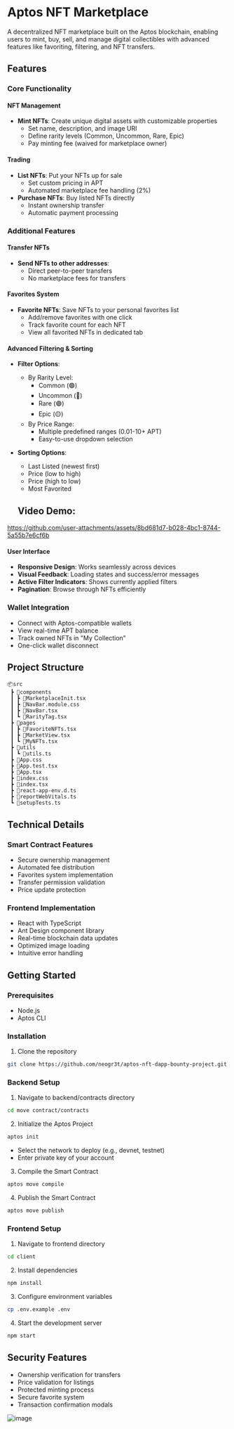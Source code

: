 # Aptos NFT Marketplace

A decentralized NFT marketplace built on the Aptos blockchain, enabling users to mint, buy, sell, and manage digital collectibles with advanced features like favoriting, filtering, and NFT transfers.

## Features

### Core Functionality

#### NFT Management
- **Mint NFTs**: Create unique digital assets with customizable properties
  - Set name, description, and image URI
  - Define rarity levels (Common, Uncommon, Rare, Epic)
  - Pay minting fee (waived for marketplace owner)

#### Trading
- **List NFTs**: Put your NFTs up for sale
  - Set custom pricing in APT
  - Automated marketplace fee handling (2%)
- **Purchase NFTs**: Buy listed NFTs directly
  - Instant ownership transfer
  - Automatic payment processing

### Additional Features

#### Transfer NFTs
- **Send NFTs to other addresses**:
  - Direct peer-to-peer transfers
  - No marketplace fees for transfers

#### Favorites System
- **Favorite NFTs**: Save NFTs to your personal favorites list
  - Add/remove favorites with one click
  - Track favorite count for each NFT
  - View all favorited NFTs in dedicated tab

#### Advanced Filtering & Sorting
- **Filter Options**:
  - By Rarity Level:
    - Common (🟢)
    - Uncommon (🔵)
    - Rare (🟣)
    - Epic (🟡)
  - By Price Range:
    - Multiple predefined ranges (0.01-10+ APT)
    - Easy-to-use dropdown selection

- **Sorting Options**:
  - Last Listed (newest first)
  - Price (low to high)
  - Price (high to low)
  - Most Favorited
 
  ## Video Demo:
https://github.com/user-attachments/assets/8bd681d7-b028-4bc1-8744-5a55b7e6cf6b

#### User Interface
- **Responsive Design**: Works seamlessly across devices
- **Visual Feedback**: Loading states and success/error messages
- **Active Filter Indicators**: Shows currently applied filters
- **Pagination**: Browse through NFTs efficiently

### Wallet Integration
- Connect with Aptos-compatible wallets
- View real-time APT balance
- Track owned NFTs in "My Collection"
- One-click wallet disconnect

## Project Structure

```
📦src
 ┣ 📂components
 ┃ ┣ 📜MarketplaceInit.tsx
 ┃ ┣ 📜NavBar.module.css
 ┃ ┣ 📜NavBar.tsx
 ┃ ┗ 📜RarityTag.tsx
 ┣ 📂pages
 ┃ ┣ 📜FavoriteNFTs.tsx
 ┃ ┣ 📜MarketView.tsx
 ┃ ┗ 📜MyNFTs.tsx
 ┣ 📂utils
 ┃ ┗ 📜utils.ts
 ┣ 📜App.css
 ┣ 📜App.test.tsx
 ┣ 📜App.tsx
 ┣ 📜index.css
 ┣ 📜index.tsx
 ┣ 📜react-app-env.d.ts
 ┣ 📜reportWebVitals.ts
 ┗ 📜setupTests.ts
```

## Technical Details

### Smart Contract Features
- Secure ownership management
- Automated fee distribution
- Favorites system implementation
- Transfer permission validation
- Price update protection

### Frontend Implementation
- React with TypeScript
- Ant Design component library
- Real-time blockchain data updates
- Optimized image loading
- Intuitive error handling

## Getting Started

### Prerequisites
* Node.js
* Aptos CLI

### Installation

1. Clone the repository
```bash
git clone https://github.com/neogr3t/aptos-nft-dapp-bounty-project.git
```

### Backend Setup
1. Navigate to backend/contracts directory
```bash
cd move contract/contracts
```

2. Initialize the Aptos Project
```bash
aptos init
```
   - Select the network to deploy (e.g., devnet, testnet)
   - Enter private key of your account

3. Compile the Smart Contract
```bash
aptos move compile
```

4. Publish the Smart Contract
```bash
aptos move publish
```

### Frontend Setup
1. Navigate to frontend directory
```bash
cd client
```

2. Install dependencies
```bash
npm install
```

3. Configure environment variables
```bash
cp .env.example .env
```

4. Start the development server
```bash
npm start
```

## Security Features
- Ownership verification for transfers
- Price validation for listings
- Protected minting process
- Secure favorite system
- Transaction confirmation modals

![image](https://github.com/user-attachments/assets/0d6280b8-1ee5-4281-b357-2c515c0b7782)

